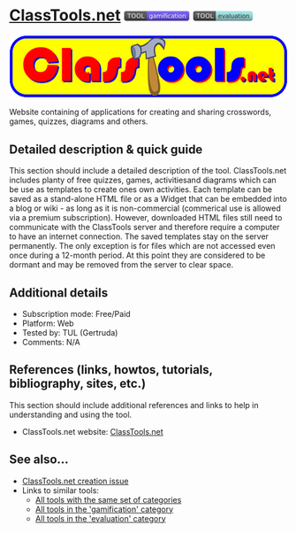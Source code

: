 # [ClassTools.net](https://www.classtools.net/)  [<img src="images/gamification.png" align="bottom">](https://github.com/e-CLOSE/Toolbox/issues?q=label%3A01_TOOL+label%3Agamification) [<img src="images/evaluation.png" align="bottom">](https://github.com/e-CLOSE/Toolbox/issues?q=label%3A01_TOOL+label%3Aevaluation)


![ClassTools.net Logo](images/logoClasstools.gif)

Website containing of applications for creating and sharing crosswords, games, quizzes, diagrams and others.


## Detailed description & quick guide

This section should include a detailed description of the tool.
ClassTools.net includes planty of free quizzes, games, activitiesand diagrams which can be use as templates to create ones own activities.
Each template can be saved as a stand-alone HTML file or as a Widget that can be embedded into a blog or wiki - as long as it is non-commercial (commerical use is allowed via a premium subscription). However, downloaded HTML files still need to communicate with the ClassTools server and therefore require a computer to have an internet connection.
The saved templates stay on the server permanently. The only exception is for files which are not accessed even once during a 12-month period. At this point they are considered to be dormant and may be removed from the server to clear space.

## Additional details

- Subscription mode: Free/Paid
- Platform: Web
- Tested by: TUL (Gertruda)
- Comments: N/A


## References (links, howtos, tutorials, bibliography, sites, etc.)

This section should include additional references and links to help in
understanding and using the tool.

- ClassTools.net website: [ClassTools.net](https://www.classtools.net/)


## See also...

- [ClassTools.net creation issue](https://github.com/e-CLOSE/Toolbox/issues/112)
- Links to similar tools:
  - [All tools with the same set of categories](https://github.com/e-CLOSE/Toolbox/issues?q=label%3A01_TOOL+label%3Aevaluation)
  - [All tools in the 'gamification' category](https://github.com/e-CLOSE/Toolbox/issues?q=label%3A01_TOOL+label%3Agamification)
  - [All tools in the 'evaluation' category](https://github.com/e-CLOSE/Toolbox/issues?q=label%3A01_TOOL+label%3Aevaluation)
